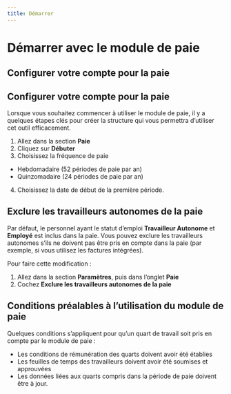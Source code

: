 ```yaml
---
title: Démarrer
---
```

# Démarrer avec le module de paie 

## Configurer votre compte pour la paie 


## Configurer votre compte pour la paie
Lorsque vous souhaitez commencer à utiliser le module de paie, il y a quelques étapes clés pour créer la structure qui vous permettra d’utiliser cet outil efficacement.

1. Allez dans la section **Paie**
2. Cliquez sur **Débuter**
3. Choisissez la fréquence de paie
- Hebdomadaire (52 périodes de paie par an)
- Quinzomadaire (24 périodes de paie par an)
4. Choisissez la date de début de la première période.

## Exclure les travailleurs autonomes de la paie
Par défaut, le personnel ayant le statut d’emploi **Travailleur Autonome** et **Employé** est inclus dans la paie. Vous pouvez exclure les travailleurs autonomes s’ils ne doivent pas être pris en compte dans la paie (par exemple, si vous utilisez les factures intégrées).

Pour faire cette modification :
1. Allez dans la section **Paramètres**, puis dans l’onglet **Paie**
2. Cochez **Exclure les travailleurs autonomes de la paie**

## Conditions préalables à l’utilisation du module de paie
Quelques conditions s’appliquent pour qu’un quart de travail soit pris en compte par le module de paie :
- Les conditions de rémunération des quarts doivent avoir été établies
- Les feuilles de temps des travailleurs doivent avoir été soumises et approuvées
- Les données liées aux quarts compris dans la période de paie doivent être à jour. 
